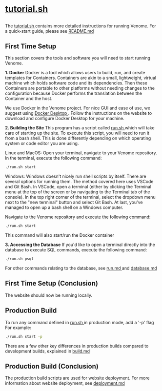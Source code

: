 # [ tutorial.sh ](..tutorial.sh)


##

The [ tutorial.sh ](..tutorial.sh) contains more detailed instructions for running Venome.
For a quick-start guide, please see [ README.md ](..README.md)

## First Time Setup
This section covers the tools and software you will need to start running Venome.

**1. Docker**
Docker is a tool which allows users to build, run, and create templates for Containers.
Containers are akin to a small, lightweight, virtual machine which holds software code and 
its dependencies. Then these Containers are portable to other platforms without needing changes
to the configuration because Docker performs the translation between the Container and the host.

We use Docker in the Venome project. For nice GUI and ease of use, we suggest using 
[ Docker Desktop ](https://www.docker.com/products/docker-desktop/). Follow the instructions on 
the website to download and configure Docker Desktop for your machine.

**2. Building the Site**
This program has a script called [ run.sh ](..run.sh) which will take care of starting up the site. 
To execute this script, you will need to run it from a bash shell. This is done differently depending
on which operating system or code editor you are using. 

Linux and MacOS: Open your terminal, navigate to your Venome repository. In the terminal, execute the
 following command: 

```bash
./run.sh start
```

Windows: Windows doesn't nicely run shell scripts by itself. There are several options for running 
them. The method covered here uses VSCode and Git Bash. 
In VSCode, open a terminal (either by clicking the Terminal menu at the top of the screen or by navigating to the Terminal tab of the console).
In the top right corner of the terminal, select the dropdown menu next to the "new terminal" button
and select Git Bash. At last, you've managed to open up a bash shell on a Windows computer.

Navigate to the Venome repository and execute the following command: 

```bash
./run.sh start
```
This command will also start/run the Docker container

**3. Accessing the Database**
If you'd like to open a terminal directly into the database to execute SQL commands, execute the following command: 

```bash
./run.sh psql
```
For other commands relating to the database, see [ run.md ](..run.md) and [ database.md ](..database.md)

## First Time Setup (Conclusion)
The website should now be running locally. 

## Production Build
To run any command defined in [ run.sh ](..run.sh) in production mode, add a '-p' flag
For example: 

```bash
./run.sh start -p
```
There are a few other key differences in production builds compared to development builds, explained in [ build.md ](..build.md)

## Production Build (Conclusion) 
The production build scripts are used for website deployment. For more information about website deployment, see [ deployment.md ](..deployment.md)
